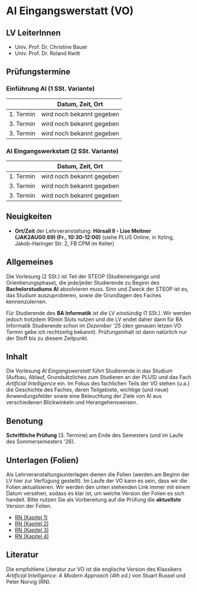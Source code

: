 # AI Eingangswerstatt (VO)

## LV LeiterInnen

- Univ. Prof. Dr. Christine Bauer
- Univ. Prof. Dr. Roland Kwitt

## Prüfungstermine

### Einführung AI (1 SSt. Variante)

| | Datum, Zeit, Ort |
|--------|----------------|
| 1. Termin | wird noch bekannt gegeben |
| 3. Termin | wird noch bekannt gegeben |
| 3. Termin | wird noch bekannt gegeben |

### AI Eingangswerkstatt (2 SSt. Variante)

| | Datum, Zeit, Ort |
|--------|----------------|
| 1. Termin | wird noch bekannt gegeben |
| 3. Termin | wird noch bekannt gegeben |
| 3. Termin | wird noch bekannt gegeben |

## Neuigkeiten

- **Ort/Zeit** der Lehrveranstaltung: **Hörsall II - Lise Meitner (JAK2AUG0.69) (Fr., 10:30-12:00)** (siehe PLUS Online, in Itzling, Jakob-Haringer Str. 2, FB CPM im Keller)

## Allgemeines

Die Vorlesung (2 SSt.) ist Teil der STEOP (Studieneingangs und Orientierungsphase), die jede/jeder Studierende zu Beginn des **Bachelorstudiums AI** absolvieren muss. Sinn und Zweck der STEOP ist es, das Studium auszuprobieren, sowie die Grundlagen des Faches kennenzulernen.

Für Studierende des **BA Informatik** ist die LV *einstündig* (1 SSt.). Wir werden jedoch trotzdem 90min Slots nutzen und die LV endet daher dann für BA Informatik Studierende schon im *Dezember '25* (den genauen letzen VO Termin gebe ich rechtzeitig bekannt). Prüfungsinhalt ist dann natürlich nur der Stoff bis zu diesem Zeitpunkt.

## Inhalt

Die Vorlesung *AI Eingangswerstatt* führt Studierende in das Studium (Aufbau, Ablauf, Grundsätzliches zum Studieren an der PLUS) und das Fach *Artificial Intelligence* ein. Im Fokus des fachlichen Teils der VO stehen (u.a.) die Geschichte des Faches, deren Teilgebiete, wichtige (und neue) Anwendungsfelder sowie eine Beleuchtung der Ziele von AI aus verschiedenen Blickwinkeln und Herangehensweisen.

## Benotung

**Schriftliche Prüfung** (3. Termine) am Ende des Semesters (und im Laufe des Sommersemesters '26).

## Unterlagen (Folien)

Als Lehrveranstaltungsunterlagen dienen die Folien (werden am Beginn der LV hier zur Verfügung gestellt). Im Laufe der VO kann es sein, dass wir die Folien aktualisieren. Wir werden den unten stehenden Link immer mit einem Datum versehen, sodass es klar ist, um welche Version der Folien es sich handelt. Bitte nutzen Sie als Vorbereitung auf die Prüfung die **aktuellste** Version der Folien. 

- [RN (Kapitel 1)](RN_Ch1.pdf)
- [RN (Kapitel 2)](RN_Ch2.pdf)
- [RN (Kapitel 3)](RN_Ch3.pdf)
- [RN (Kapitel 4)](RN_Ch4.pdf)

## Literatur

Die empfohlene Literatur zur VO ist die englische Version des Klassikers *Artificial Intelligence: A Modern Approach (4th ed.)* von Stuart Russel und Peter Norvig (RN).
